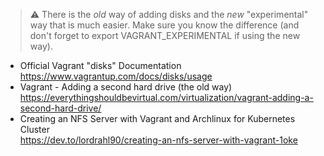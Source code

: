 
> ⚠️
> There is the *old* way of adding disks and the *new* "experimental"
way that is much easier. Make sure you know the difference (and don't
forget to export VAGRANT_EXPERIMENTAL if using the new way).

* Official Vagrant "disks" Documentation  
  <https://www.vagrantup.com/docs/disks/usage>
* Vagrant - Adding a second hard drive (the old way)  
  <https://everythingshouldbevirtual.com/virtualization/vagrant-adding-a-second-hard-drive/>
* Creating an NFS Server with Vagrant and Archlinux for Kubernetes Cluster  
  <https://dev.to/lordrahl90/creating-an-nfs-server-with-vagrant-1oke>

